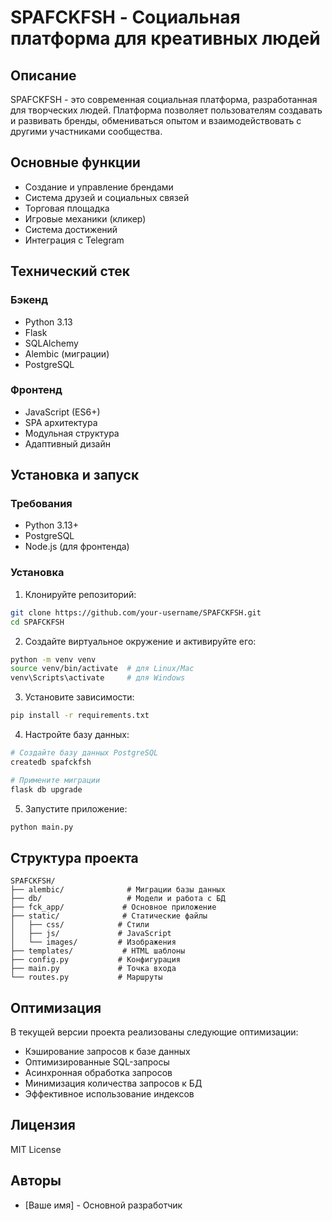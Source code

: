 # SPAFCKFSH - Социальная платформа для креативных людей

## Описание
SPAFCKFSH - это современная социальная платформа, разработанная для творческих людей. Платформа позволяет пользователям создавать и развивать бренды, обмениваться опытом и взаимодействовать с другими участниками сообщества.

## Основные функции
- Создание и управление брендами
- Система друзей и социальных связей
- Торговая площадка
- Игровые механики (кликер)
- Система достижений
- Интеграция с Telegram

## Технический стек
### Бэкенд
- Python 3.13
- Flask
- SQLAlchemy
- Alembic (миграции)
- PostgreSQL

### Фронтенд
- JavaScript (ES6+)
- SPA архитектура
- Модульная структура
- Адаптивный дизайн

## Установка и запуск

### Требования
- Python 3.13+
- PostgreSQL
- Node.js (для фронтенда)

### Установка
1. Клонируйте репозиторий:
```bash
git clone https://github.com/your-username/SPAFCKFSH.git
cd SPAFCKFSH
```

2. Создайте виртуальное окружение и активируйте его:
```bash
python -m venv venv
source venv/bin/activate  # для Linux/Mac
venv\Scripts\activate     # для Windows
```

3. Установите зависимости:
```bash
pip install -r requirements.txt
```

4. Настройте базу данных:
```bash
# Создайте базу данных PostgreSQL
createdb spafckfsh

# Примените миграции
flask db upgrade
```

5. Запустите приложение:
```bash
python main.py
```

## Структура проекта
```
SPAFCKFSH/
├── alembic/              # Миграции базы данных
├── db/                   # Модели и работа с БД
├── fck_app/             # Основное приложение
├── static/              # Статические файлы
│   ├── css/            # Стили
│   ├── js/             # JavaScript
│   └── images/         # Изображения
├── templates/           # HTML шаблоны
├── config.py           # Конфигурация
├── main.py             # Точка входа
└── routes.py           # Маршруты
```

## Оптимизация
В текущей версии проекта реализованы следующие оптимизации:
- Кэширование запросов к базе данных
- Оптимизированные SQL-запросы
- Асинхронная обработка запросов
- Минимизация количества запросов к БД
- Эффективное использование индексов

## Лицензия
MIT License

## Авторы
- [Ваше имя] - Основной разработчик 